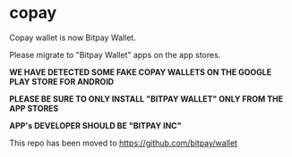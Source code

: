 # copay
Copay wallet is now Bitpay Wallet.

Please migrate to "Bitpay Wallet" apps on the app stores.

**WE HAVE DETECTED SOME FAKE COPAY WALLETS ON THE GOOGLE PLAY STORE FOR ANDROID**

**PLEASE BE SURE TO ONLY INSTALL "BITPAY WALLET" ONLY FROM THE APP STORES** 

**APP's DEVELOPER SHOULD BE "BITPAY INC"**



 This repo has been moved to https://github.com/bitpay/wallet
